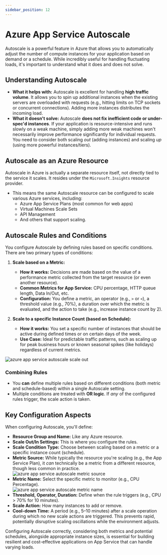 ```yaml
---
sidebar_position: 12
---
```


# Azure App Service Autoscale

Autoscale is a powerful feature in Azure that allows you to automatically adjust the number of compute instances for your application based on demand or a schedule. While incredibly useful for handling fluctuating loads, it's important to understand what it does and does not solve.

## Understanding Autoscale

*   **What it helps with:** Autoscale is excellent for handling **high traffic volume**. It allows you to spin up additional instances when the existing servers are overloaded with requests (e.g., hitting limits on TCP sockets or concurrent connections). Adding more instances distributes the incoming load.
*   **What it doesn't solve:** Autoscale **does not fix inefficient code or under-spec'd instances**. If your application is resource-intensive and runs slowly on a weak machine, simply adding more weak machines won't necessarily improve performance significantly for individual requests. You need to consider both scaling *out* (adding instances) and scaling *up* (using more powerful instances/tiers).

## Autoscale as an Azure Resource

Autoscale in Azure is actually a separate resource itself, not directly tied to the service it scales. It resides under the `Microsoft.Insights` resource provider.

*   This means the same Autoscale resource can be configured to scale various Azure services, including:
    *   Azure App Service Plans (most common for web apps)
    *   Virtual Machines Scale Sets
    *   API Management
    *   And others that support scaling.

## Autoscale Rules and Conditions

You configure Autoscale by defining rules based on specific conditions. There are two primary types of conditions:

1.  **Scale based on a Metric:**
    *   **How it works:** Decisions are made based on the value of a performance metric collected from the target resource (or even another resource).
    *   **Common Metrics for App Service:** CPU percentage, HTTP queue length, Data In/Out, etc.
    *   **Configuration:** You define a metric, an operator (e.g., `>` or `<`), a threshold value (e.g., 70%), a duration over which the metric is evaluated, and the action to take (e.g., increase instance count by 2).

2.  **Scale to a specific Instance Count (based on Schedule):**
    *   **How it works:** You set a specific number of instances that should be active during defined times or on certain days of the week.
    *   **Use Case:** Ideal for predictable traffic patterns, such as scaling up for peak business hours or known seasonal spikes (like holidays) regardless of current metrics.

<div>
  <img src={require('@site/static/img/develop-azure-compute-solutions/azure-app-service-autoscale-scale-out.png').default} alt="azure app service autoscale scale out" />
</div>

### Combining Rules

*   You **can** define multiple rules based on different conditions (both metric and schedule-based) within a single Autoscale setting.
*   Multiple conditions are treated with **OR logic**. If *any* of the configured rules trigger, the scale action is taken.

## Key Configuration Aspects

When configuring Autoscale, you'll define:

*   **Resource Group and Name:** Like any Azure resource.
*   **Scale Out/In Settings:** This is where you configure the rules.
*   **Scale Condition Type:** Choose between scaling based on a metric or a specific instance count (schedule).
*   **Metric Source:** While typically the resource you're scaling (e.g., the App Service Plan), it *can* technically be a metric from a different resource, though less common in practice.
    <div>
      <img src={require('@site/static/img/develop-azure-compute-solutions/azure-app-service-autoscale-metric-source.png').default} alt="azure app service autoscale metric source" />
    </div>
*   **Metric Name:** Select the specific metric to monitor (e.g., CPU Percentage).
    <div>
      <img src={require('@site/static/img/develop-azure-compute-solutions/azure-app-service-autoscale-metric-name.png').default} alt="azure app service autoscale metric name" />
    </div>
*   **Threshold, Operator, Duration:** Define when the rule triggers (e.g., CPU > 70% for 10 minutes).
*   **Scale Action:** How many instances to add or remove.
*   **Cool-down Time:** A period (e.g., 5–10 minutes) after a scale operation during which no new scale actions are triggered. This prevents rapid, potentially disruptive scaling oscillations while the environment adjusts.

Configuring Autoscale correctly, considering both metrics and potential schedules, alongside appropriate instance sizes, is essential for building resilient and cost-effective applications on App Service that can handle varying loads.